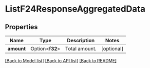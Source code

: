 # ListF24ResponseAggregatedData

## Properties

Name | Type | Description | Notes
------------ | ------------- | ------------- | -------------
**amount** | Option<**f32**> | Total amount. | [optional]

[[Back to Model list]](../README.md#documentation-for-models) [[Back to API list]](../README.md#documentation-for-api-endpoints) [[Back to README]](../README.md)


